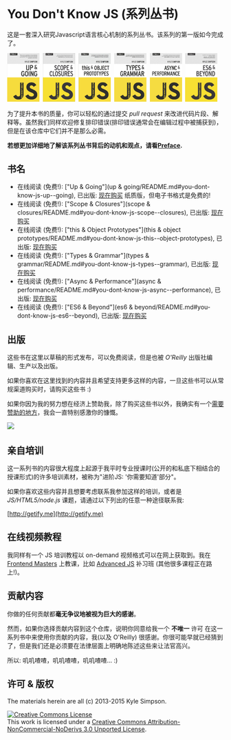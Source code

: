 # You Don't Know JS (系列丛书)

这是一套深入研究Javascript语言核心机制的系列丛书。该系列的第一版如今完成了。

<a href="http://shop.oreilly.com/product/0636920039303.do"><img src="up %26 going/cover.jpg" width="75"></a>&nbsp;
<a href="http://shop.oreilly.com/product/0636920026327.do"><img src="scope %26 closures/cover.jpg" width="75"></a>&nbsp;
<a href="http://shop.oreilly.com/product/0636920033738.do"><img src="this %26 object prototypes/cover.jpg" width="75"></a>&nbsp;
<a href="http://shop.oreilly.com/product/0636920033745.do"><img src="types %26 grammar/cover.jpg" width="75"></a>&nbsp;
<a href="http://shop.oreilly.com/product/0636920033752.do"><img src="async %26 performance/cover.jpg" width="75"></a>&nbsp;
<a href="http://shop.oreilly.com/product/0636920033769.do"><img src="es6 %26 beyond/cover.jpg" width="75"></a>

为了提升本书的质量，你可以轻松的通过提交 *pull request* 来改进代码片段、解释等。虽然我们同样欢迎修复排印错误(排印错误通常会在编辑过程中被捕获到)，但是在该仓库中它们并不是那么必需。

**若想更加详细地了解该系列丛书背后的动机和观点，请看[Preface](preface.md).**

## 书名

* 在线阅读 (免费!): ["Up & Going"](up & going/README.md#you-dont-know-js-up--going), 已出版: [现在购买](http://shop.oreilly.com/product/0636920039303.do) 纸质版，但电子书格式是免费的!
* 在线阅读 (免费!): ["Scope & Closures"](scope & closures/README.md#you-dont-know-js-scope--closures), 已出版: [现在购买](http://shop.oreilly.com/product/0636920026327.do)
* 在线阅读 (免费!): ["this & Object Prototypes"](this & object prototypes/README.md#you-dont-know-js-this--object-prototypes), 已出版: [现在购买](http://shop.oreilly.com/product/0636920033738.do)
* 在线阅读 (免费!): ["Types & Grammar"](types & grammar/README.md#you-dont-know-js-types--grammar), 已出版: [现在购买](http://shop.oreilly.com/product/0636920033745.do)
* 在线阅读 (免费!): ["Async & Performance"](async & performance/README.md#you-dont-know-js-async--performance), 已出版: [现在购买](http://shop.oreilly.com/product/0636920033752.do)
* 在线阅读 (免费!): ["ES6 & Beyond"](es6 & beyond/README.md#you-dont-know-js-es6--beyond), 已出版: [现在购买](http://shop.oreilly.com/product/0636920033769.do)

## 出版

这些书在这里以草稿的形式发布，可以免费阅读，但是也被 *O'Reilly* 出版社编辑、生产以及出版。

如果你喜欢在这里找到的内容并且希望支持更多这样的内容，一旦这些书可以从常规渠道购买时，请购买这些书 :)

如果你因为我的努力想在经济上赞助我，除了购买这些书以外，我确实有一个[需要赞助的地方](https://www.patreon.com/getify)，我会一直特别感激你的慷慨。

<a href="https://www.patreon.com/getify"><img src="http://blog.getify.com/wp-content/uploads/patreon.png"></a>

## 亲自培训

这一系列书的内容很大程度上起源于我平时专业授课时(公开的和私底下相结合的授课形式)的许多培训素材，被称为"进阶JS: '你需要知道'部分"。

如果你喜欢这些内容并且想要考虑联系我参加这样的培训，或者是 *JS/HTML5/node.js* 课题，请通过以下列出的任意一种途径联系我:

[http://getify.me](http://getify.me)

## 在线视频教程

我同样有一个 JS 培训教程以 on-demand 视频格式可以在网上获取到。我在 [Frontend Masters](https://FrontendMasters.com) 上教课，比如 [Advanced JS](https://frontendmasters.com/courses/advanced-javascript/) 补习班 (其他很多课程正在路上!)。

## 贡献内容

你做的任何贡献都**毫无争议地被视为巨大的感谢**。

然而，如果你选择贡献内容到这个仓库，说明你同意给我一个 __不唯一__ 许可 在这一系列书中来使用你贡献的内容，我(以及 O'Reilly) 很感谢。你很可能早就已经猜到了，但是我们还是必须要在法律层面上明确地陈述这些来让法官高兴。

所以: 叽叽喳喳，叽叽喳喳，叽叽喳喳... :)

## 许可 & 版权

The materials herein are all (c) 2013-2015 Kyle Simpson.

<a rel="license" href="http://creativecommons.org/licenses/by-nc-nd/3.0/"><img alt="Creative Commons License" style="border-width:0" src="https://i.creativecommons.org/l/by-nc-nd/3.0/88x31.png" /></a><br />This work is licensed under a <a rel="license" href="http://creativecommons.org/licenses/by-nc-nd/3.0/">Creative Commons Attribution-NonCommercial-NoDerivs 3.0 Unported License</a>.
